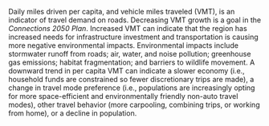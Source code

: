 Daily miles driven per capita, and vehicle miles traveled (VMT), is an indicator of travel demand on roads. Decreasing VMT growth is a goal in the _Connections 2050 Plan_. Increased VMT can indicate that the region has increased needs for infrastructure investment and transportation is causing more negative environmental impacts. Environmental impacts include stormwater runoff from roads; air, water, and noise pollution; greenhouse gas emissions; habitat fragmentation; and barriers to wildlife movement. A downward trend in per capita VMT can indicate a slower economy (i.e., household funds are constrained so fewer discretionary trips are made), a change in travel mode preference (i.e., populations are increasingly opting for more space-efficient and environmentally friendly non-auto travel modes), other travel behavior (more carpooling, combining trips, or working from home), or a decline in population.